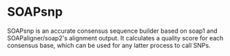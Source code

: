 # SOAPsnp

SOAPsnp is an accurate consensus sequence builder based on soap1 and SOAPaligner/soap2's alignment output. It calculates a quality score for each consensus base, which can be used for any latter process to call SNPs.

